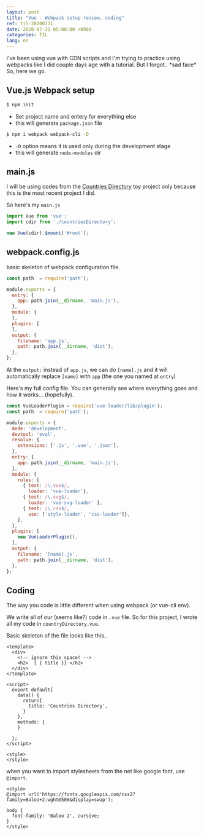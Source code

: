 ```yaml
---
layout: post
title: "Vue - Webpack setup review, coding"
ref: til-20200731
date: 2020-07-31 05:00:00 +0900
categories: TIL
lang: en
---
```


I've been using vue with CDN scripts and I'm trying to practice using webpacks like I did couple days age with a tutorial. But I forgot.. \*sad face\* So, here we go.

## Vue.js Webpack setup

```bash
$ npm init
```
- Set project name and entery for everything else
- this will generate `package.json` file

```bash
$ npm i webpack webpack-cli -D
```

- `-D` option means it is used only during the development stage
- this will generate `node-modules` dir


## main.js

I will be using codes from the [Countries Directory](https://github.com/jioneeu/countries-directiory) toy project only because this is the most recent project I did.

So here's my `main.js` 

```js
import Vue from 'vue';
import cdir from './countriesDirectory';

new Vue(cdir).$mount('#root');
```

## webpack.config.js

basic skeleton of webpack configuration file.

```js
const path  = require('path');

module.exports = {
  entry: {
    app: path.join(__dirname, 'main.js'),
  },
  module: {
  },
  plugins: [
  ],
  output: {
    filename: 'app.js',
    path: path.join(__dirname, 'dist'),
  },
};
```

At the `output:` instead of `app.js`, we can do `[name].js` and it will automatically replace `[name]` with `app` (the one you named at `entry`)

Here's my full config file. You can generally see where everything goes and how it works... (hopefully).

```js
const VueLoaderPlugin = require('vue-loader/lib/plugin');
const path  = require('path');

module.exports = {
  mode: 'development',
  devtool: 'eval',
  resolve: {
    extensions: ['.js', '.vue', '.json'],
  },
  entry: {
    app: path.join(__dirname, 'main.js'),
  },
  module: {
    rules: [
      { test: /\.vue$/,
        loader: 'vue-loader'},
      { test: /\.svg$/,
        loader: 'vue-svg-loader' },
      { test: /\.css$/,
        use: ['style-loader', 'css-loader']},
    ],
  },
  plugins: [
    new VueLoaderPlugin(),
  ],
  output: {
    filename: '[name].js',
    path: path.join(__dirname, 'dist'),
  },
};
```

## Coding 

The way you code is little different when using webpack (or vue-cli env).

We write all of our (seems like?) code in `.vue` file. So for this project, I wrote all my code in `countryDirectory.vue`.

Basic skeleton of the file looks like this..
```vue
<template>
  <div>
    <!-- ignore this space! -->
    <h2>  { { title }} </h2>
  </div>
</template>

<script>
  export default{
    data() {
      return{
        title: 'Countries Directory',
      }
    },
    methods: {
    } 

  };
</script>

<style>
</style>
```

when you want to import stylesheets from the net like google font, use `@import`.
```vue
<style> 
@import url('https://fonts.googleapis.com/css2?family=Baloo+2:wght@500&display=swap');

body {
  font-family: 'Baloo 2', cursive;
}
</style>
```


